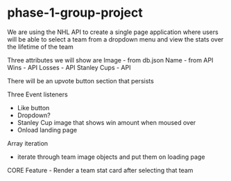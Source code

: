 # phase-1-group-project

We are using the NHL API to create a single page application where
users will be able to select a team from a dropdown menu and view the
stats over the lifetime of the team

Three attributes we will show are
Image - from db.json
Name - from API
Wins - API
Losses - API
Stanley Cups - API

There will be an upvote button section that persists

Three Event listeners
- Like button
- Dropdown?
- Stanley Cup image that shows win amount when moused over
- Onload landing page

Array iteration
- iterate through team image objects and put them on loading page


CORE Feature - Render a team stat card after selecting that team


